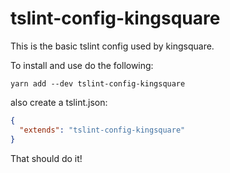 # tslint-config-kingsquare

This is the basic tslint config used by kingsquare.

To install and use do the following:

```
yarn add --dev tslint-config-kingsquare
```
also create a tslint.json:

```json
{
  "extends": "tslint-config-kingsquare"
}
```

That should do it!
